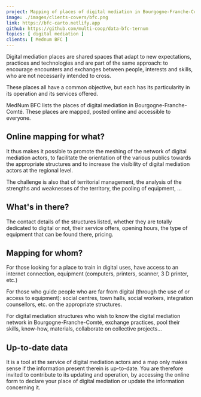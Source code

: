 ```yaml
---
project: Mapping of places of digital mediation in Bourgogne-Franche-Comté
image: ./images/clients-covers/bfc.png
link: https://bfc-carto.netlify.app
github: https://github.com/multi-coop/data-bfc-ternum
topics: [ digital mediation ]
clients: [ Mednum BFC ]
---
```


Digital mediation places are shared spaces that adapt to new expectations, practices and technologies and are part of the same approach: to encourage encounters and exchanges between people, interests and skills, who are not necessarily intended to cross.

These places all have a common objective, but each has its particularity in its operation and its services offered.

MedNum BFC lists the places of digital mediation in Bourgogne-Franche-Comté. These places are mapped, posted online and accessible to everyone.

## Online mapping for what?

It thus makes it possible to promote the meshing of the network of digital mediation actors, to facilitate the orientation of the various publics towards the appropriate structures and to increase the visibility of digital mediation actors at the regional level.

The challenge is also that of territorial management, the analysis of the strengths and weaknesses of the territory, the pooling of equipment, ...

## What's in there?

The contact details of the structures listed, whether they are totally dedicated to digital or not, their service offers, opening hours, the type of equipment that can be found there, pricing.

## Mapping for whom?

For those looking for a place to train in digital uses, have access to an internet connection, equipment (computers, printers, scanner, 3 D printer, etc.)

For those who guide people who are far from digital (through the use of or access to equipment): social centres, town halls, social workers, integration counsellors, etc. on the appropriate structures.

For digital mediation structures who wish to know the digital mediation network in Bourgogne-Franche-Comté, exchange practices, pool their skills, know-how, materials, collaborate on collective projects...

## Up-to-date data

It is a tool at the service of digital mediation actors and a map only makes sense if the information present therein is up-to-date. You are therefore invited to contribute to its updating and operation, by accessing the online form to declare your place of digital mediation or update the information concerning it.
